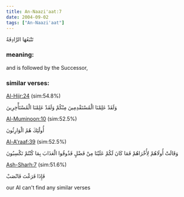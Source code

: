 ```yaml
---
title: An-Naazi'aat:7
date: 2004-09-02
tags: ["An-Naazi'aat"]
---
```

تَتْبَعُهَا الرَّادِفَةُ
### meaning: 
and is followed by the Successor,
### similar verses: 

[Al-Hijr:24](/15/24) (sim:54.8%)

وَلَقَدْ عَلِمْنَا الْمُسْتَقْدِمِينَ مِنْكُمْ وَلَقَدْ عَلِمْنَا الْمُسْتَأْخِرِينَ

[Al-Muminoon:10](/23/10) (sim:52.5%)

أُولَٰئِكَ هُمُ الْوَارِثُونَ

[Al-A'raaf:39](/7/39) (sim:52.5%)

وَقَالَتْ أُولَاهُمْ لِأُخْرَاهُمْ فَمَا كَانَ لَكُمْ عَلَيْنَا مِنْ فَضْلٍ فَذُوقُوا الْعَذَابَ بِمَا كُنْتُمْ تَكْسِبُونَ

[Ash-Sharh:7](/94/7) (sim:51.6%)

فَإِذَا فَرَغْتَ فَانْصَبْ

our AI can't find any similar verses
